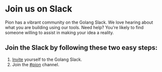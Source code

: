 # Join us on Slack
Pion has a vibrant community on the Golang Slack. We love hearing about what you are building using our tools. Need help? You're likely to find someone willing to assist in making your idea a reality.

## Join the Slack by following these two easy steps:
1. [Invite](https://invite.slack.golangbridge.org/) yourself to the Golang Slack.
2. Join the [#pion](http://gophers.slack.com/messages/pion) channel.
